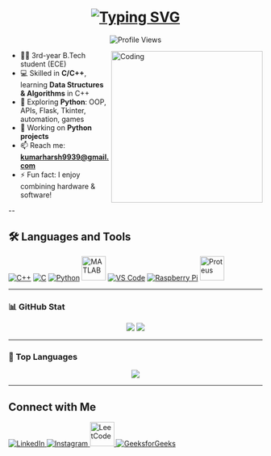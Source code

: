<h1 align="center">
  <a href="https://github.com/darxharsh373">
    <img src="https://readme-typing-svg.demolab.com?font=Fira+Code&duration=3000&pause=1000&center=true&vCenter=true&width=435&lines=Hi+%F0%9F%91%8B%2C+I'm+Harsh.;3rd+year+B.Tech+(ECE);DSA+%26+Python+Developer;Tech+Enthusiast+%F0%9F%94%8A" alt="Typing SVG" />
  </a>
</h1>
<p align="center">
  <img src="https://komarev.com/ghpvc/?username=darxharsh373&label=Profile%20Views&color=blue&style=flat" alt="Profile Views" />
</p>

<img align="right" alt="Coding" width="300" src="https://media.giphy.com/media/qgQUggAC3Pfv687qPC/giphy.gif">

- 👨‍🎓 3rd-year B.Tech student (ECE)  
- 💻 Skilled in **C/C++**, learning **Data Structures & Algorithms** in C++  
- 🐍 Exploring **Python**: OOP, APIs, Flask, Tkinter, automation, games  
- 🔧 Working on **Python projects**  
- 📫 Reach me: **kumarharsh9939@gmail.com**  
- ⚡ Fun fact: I enjoy combining hardware & software!

--

## 🛠 Languages and Tools

<p align="left">
  <a href="https://isocpp.org/" target="_blank"><img src="https://img.icons8.com/color/48/000000/c-plus-plus-logo.png" alt="C++"/></a>
  <a href="https://en.wikipedia.org/wiki/C_(programming_language)" target="_blank"><img src="https://img.icons8.com/color/48/000000/c-programming.png" alt="C"/></a>
  <a href="https://www.python.org/" target="_blank"><img src="https://img.icons8.com/color/48/000000/python.png" alt="Python"/></a>
  <a href="https://www.mathworks.com/products/matlab.html" target="_blank"><img src="https://upload.wikimedia.org/wikipedia/commons/2/21/Matlab_Logo.png" width="48" alt="MATLAB"/></a>
  <a href="https://code.visualstudio.com/" target="_blank"><img src="https://img.icons8.com/color/48/000000/visual-studio-code-2019.png" alt="VS Code"/></a>
  <a href="https://www.raspberrypi.com/" target="_blank"><img src="https://img.icons8.com/color/48/000000/raspberry-pi.png" alt="Raspberry Pi"/></a>
  <a href="#"><img src="https://cdn.worldvectorlogo.com/logos/proteus.svg" width="48" alt="Proteus"/></a>
</p>

---

### 📊 GitHub Stat

<p align="center">
  <img src="https://github-readme-stats.vercel.app/api?username=darxharsh373&show_icons=true&theme=radical&hide_title=true&hide_border=true&count_private=true&line_height=20&card_width=320" />
  <img src="https://github-readme-streak-stats.herokuapp.com?user=darxharsh373&theme=radical&hide_border=true&card_width=320" />
</p>

---

### 🧠 Top Languages

<p align="center">
  <img src="https://github-readme-stats.vercel.app/api/top-langs/?username=darxharsh373&layout=compact&theme=radical&hide_border=true&card_width=320" />
</p>

---

## Connect with Me

<p align="left">
  <a href="https://www.linkedin.com/in/harsh-kumar-656415164/" target="_blank">
    <img src="https://img.icons8.com/color/48/000000/linkedin.png" alt="LinkedIn"/>
  </a>
  <a href="https://www.instagram.com/harsh_6373/" target="_blank">
    <img src="https://img.icons8.com/color/48/000000/instagram-new.png" alt="Instagram"/>
  </a>
  <a href="https://leetcode.com/u/darxharsh/" target="_blank">
    <img src="https://upload.wikimedia.org/wikipedia/commons/1/19/LeetCode_logo_black.png" width="48" alt="LeetCode"/>
  </a>
  <a href="https://www.geeksforgeeks.org/user/kumarharsh6373/" target="_blank">
    <img src="https://img.shields.io/badge/GeeksforGeeks-2F8D46?style=for-the-badge&logo=GeeksforGeeks&logoColor=white" alt="GeeksforGeeks"/>
  </a>
</p>



